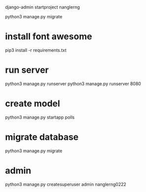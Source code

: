 django-admin startproject nanglerng

python3 manage.py migrate

# install font awesome
pip3 install -r requirements.txt

# run server
python3 manage.py runserver
python3 manage.py runserver 8080

# create model
python3 manage.py startapp polls


# migrate database
python3 manage.py migrate

# admin 
python3 manage.py createsuperuser
admin
nanglerng0222
